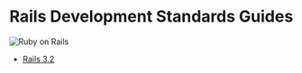 # Rails Development Standards Guides

![Ruby on Rails](https://github.com/hopsoft/rails_conventions/raw/master/assets/ruby-on-rails.png)

* [Rails 3.2](https://github.com/hopsoft/rails_conventions/tree/rails-3-2)
